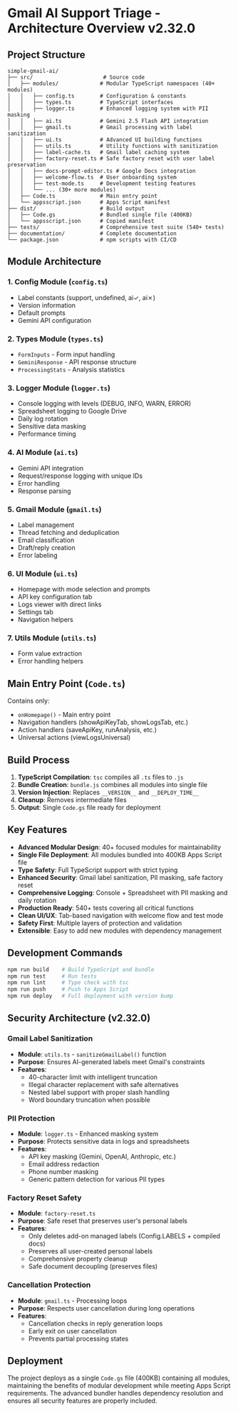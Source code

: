# Gmail AI Support Triage - Architecture Overview v2.32.0

## Project Structure

```
simple-gmail-ai/
├── src/                      # Source code
│   ├── modules/             # Modular TypeScript namespaces (40+ modules)
│   │   ├── config.ts        # Configuration & constants
│   │   ├── types.ts         # TypeScript interfaces
│   │   ├── logger.ts        # Enhanced logging system with PII masking
│   │   ├── ai.ts            # Gemini 2.5 Flash API integration
│   │   ├── gmail.ts         # Gmail processing with label sanitization
│   │   ├── ui.ts            # Advanced UI building functions
│   │   ├── utils.ts         # Utility functions with sanitization
│   │   ├── label-cache.ts   # Gmail label caching system
│   │   ├── factory-reset.ts # Safe factory reset with user label preservation
│   │   ├── docs-prompt-editor.ts # Google Docs integration
│   │   ├── welcome-flow.ts  # User onboarding system
│   │   ├── test-mode.ts     # Development testing features
│   │   └── ... (30+ more modules)
│   ├── Code.ts              # Main entry point
│   └── appsscript.json      # Apps Script manifest
├── dist/                    # Build output
│   ├── Code.gs              # Bundled single file (400KB)
│   └── appsscript.json      # Copied manifest
├── tests/                   # Comprehensive test suite (540+ tests)
├── documentation/           # Complete documentation
└── package.json             # npm scripts with CI/CD
```

## Module Architecture

### 1. **Config Module** (`config.ts`)
- Label constants (support, undefined, ai✓, ai✗)
- Version information
- Default prompts
- Gemini API configuration

### 2. **Types Module** (`types.ts`)
- `FormInputs` - Form input handling
- `GeminiResponse` - API response structure
- `ProcessingStats` - Analysis statistics

### 3. **Logger Module** (`logger.ts`)
- Console logging with levels (DEBUG, INFO, WARN, ERROR)
- Spreadsheet logging to Google Drive
- Daily log rotation
- Sensitive data masking
- Performance timing

### 4. **AI Module** (`ai.ts`)
- Gemini API integration
- Request/response logging with unique IDs
- Error handling
- Response parsing

### 5. **Gmail Module** (`gmail.ts`)
- Label management
- Thread fetching and deduplication
- Email classification
- Draft/reply creation
- Error labeling

### 6. **UI Module** (`ui.ts`)
- Homepage with mode selection and prompts
- API key configuration tab
- Logs viewer with direct links
- Settings tab
- Navigation helpers

### 7. **Utils Module** (`utils.ts`)
- Form value extraction
- Error handling helpers

## Main Entry Point (`Code.ts`)

Contains only:
- `onHomepage()` - Main entry point
- Navigation handlers (showApiKeyTab, showLogsTab, etc.)
- Action handlers (saveApiKey, runAnalysis, etc.)
- Universal actions (viewLogsUniversal)

## Build Process

1. **TypeScript Compilation**: `tsc` compiles all `.ts` files to `.js`
2. **Bundle Creation**: `bundle.js` combines all modules into single file
3. **Version Injection**: Replaces `__VERSION__` and `__DEPLOY_TIME__`
4. **Cleanup**: Removes intermediate files
5. **Output**: Single `Code.gs` file ready for deployment

## Key Features

- **Advanced Modular Design**: 40+ focused modules for maintainability
- **Single File Deployment**: All modules bundled into 400KB Apps Script file
- **Type Safety**: Full TypeScript support with strict typing
- **Enhanced Security**: Gmail label sanitization, PII masking, safe factory reset
- **Comprehensive Logging**: Console + Spreadsheet with PII masking and daily rotation
- **Production Ready**: 540+ tests covering all critical functions
- **Clean UI/UX**: Tab-based navigation with welcome flow and test mode
- **Safety First**: Multiple layers of protection and validation
- **Extensible**: Easy to add new modules with dependency management

## Development Commands

```bash
npm run build    # Build TypeScript and bundle
npm run test     # Run tests
npm run lint     # Type check with tsc
npm run push     # Push to Apps Script
npm run deploy   # Full deployment with version bump
```

## Security Architecture (v2.32.0)

### Gmail Label Sanitization
- **Module**: `utils.ts` - `sanitizeGmailLabel()` function
- **Purpose**: Ensures AI-generated labels meet Gmail's constraints
- **Features**:
  - 40-character limit with intelligent truncation
  - Illegal character replacement with safe alternatives
  - Nested label support with proper slash handling
  - Word boundary truncation when possible

### PII Protection
- **Module**: `logger.ts` - Enhanced masking system
- **Purpose**: Protects sensitive data in logs and spreadsheets
- **Features**:
  - API key masking (Gemini, OpenAI, Anthropic, etc.)
  - Email address redaction
  - Phone number masking
  - Generic pattern detection for various PII types

### Factory Reset Safety
- **Module**: `factory-reset.ts` 
- **Purpose**: Safe reset that preserves user's personal labels
- **Features**:
  - Only deletes add-on managed labels (Config.LABELS + compiled docs)
  - Preserves all user-created personal labels
  - Comprehensive property cleanup
  - Safe document decoupling (preserves files)

### Cancellation Protection
- **Module**: `gmail.ts` - Processing loops
- **Purpose**: Respects user cancellation during long operations
- **Features**:
  - Cancellation checks in reply generation loops
  - Early exit on user cancellation
  - Prevents partial processing states

## Deployment

The project deploys as a single `Code.gs` file (400KB) containing all modules, maintaining the benefits of modular development while meeting Apps Script requirements. The advanced bundler handles dependency resolution and ensures all security features are properly included.
